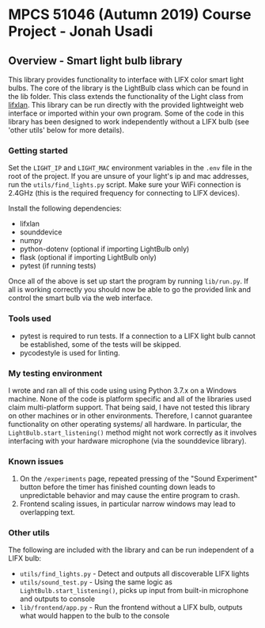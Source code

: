 # MPCS 51046 (Autumn 2019) Course Project - Jonah Usadi

## Overview - Smart light bulb library

This library provides functionality to interface with LIFX color smart light bulbs. The core of the library is the LightBulb class which can be found in the lib folder. This class extends the functionality of the Light class from [lifxlan](https://github.com/mclarkk/lifxlan). This library can be run directly with the provided lightweight web interface or imported within your own program. Some of the code in this library has been designed to work independently without a LIFX bulb (see 'other utils' below for more details). 

### Getting started

Set the `LIGHT_IP` and `LIGHT_MAC` environment variables in the `.env` file in the root of the project. If you are unsure of your light's ip and mac addresses, run the `utils/find_lights.py` script. Make sure your WiFi connection is 2.4GHz (this is the required frequency for connecting to LIFX devices).

Install the following dependencies:

- lifxlan
- sounddevice
- numpy
- python-dotenv (optional if importing LightBulb only)
- flask (optional if importing LightBulb only)
- pytest (if running tests)

Once all of the above is set up start the program by running `lib/run.py`. If all is working correctly you should now be able to go the provided link and control the smart bulb via the web interface.

### Tools used

- pytest is required to run tests. If a connection to a LIFX light bulb cannot be established, some of the tests will be skipped.
- pycodestyle is used for linting.

### My testing environment

I wrote and ran all of this code using using Python 3.7.x on a Windows machine. None of the code is platform specific and all of the libraries used claim multi-platform support. That being said, I have not tested this library on other machines or in other environments. Therefore, I cannot guarantee functionality on other operating systems/ all hardware. In particular, the `LightBulb.start_listening()` method might not work correctly as it involves interfacing with your hardware microphone (via the sounddevice library).

### Known issues

1) On the `/experiments` page, repeated pressing of the "Sound Experiment" button before the timer has finished counting down leads to unpredictable behavior and may cause the entire program to crash.
2) Frontend scaling issues, in particular narrow windows may lead to overlapping text.

### Other utils

The following are included with the library and can be run independent of a LIFX bulb:

- `utils/find_lights.py` - Detect and outputs all discoverable LIFX lights
- `utils/sound_test.py` - Using the same logic as `LightBulb.start_listening()`, picks up input from built-in microphone and outputs to console
- `lib/frontend/app.py` - Run the frontend without a LIFX bulb, outputs what would happen to the bulb to the console

